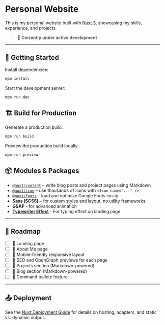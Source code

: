 # Personal Website

This is my personal website built with [Nuxt 3](https://nuxt.com), showcasing my skills, experience, and projects.

> 🚧 **Currently under active development**

---

## 🚀 Getting Started

Install dependencies:

```bash
npm install
```

Start the development server:

```bash
npm run dev
```

## 🏗 Build for Production
Generate a production build:

```bash
npm run build
```

Preview the production build locally:

```bash
npm run preview
```

## 📦 Modules & Packages

- [`@nuxt/content`](https://content.nuxt.com) – write blog posts and project pages using Markdown
- [`@nuxt/icon`](https://icon.nuxt.com) – use thousands of icons with `<Icon name="..." />`
- [`@nuxt/fonts`](https://github.com/nuxt-modules/fonts) – load and optimize Google Fonts easily
- **Sass (SCSS)** – for custom styles and layout, no utility frameworks
- **GSAP** - for advanced animation
- [**Typewriter Effect**](https://github.com/tameemsafi/typewriterjs) - For typing effect on landing page

---

## 🧭 Roadmap

- [ ] 🎯 Landing page
- [ ] 👤 About Me page
- [ ] 📱 Mobile-friendly responsive layout
- [ ] 🧠 SEO and OpenGraph previews for each page
- [ ] 📁 Projects section (Markdown-powered)
- [ ] 📝 Blog section (Markdown-powered)
- [ ] 🧩 Command pallete feature
---

## 📤 Deployment

See the [Nuxt Deployment Guide](https://nuxt.com/docs/getting-started/deployment) for details on hosting, adapters, and static vs. dynamic output.

